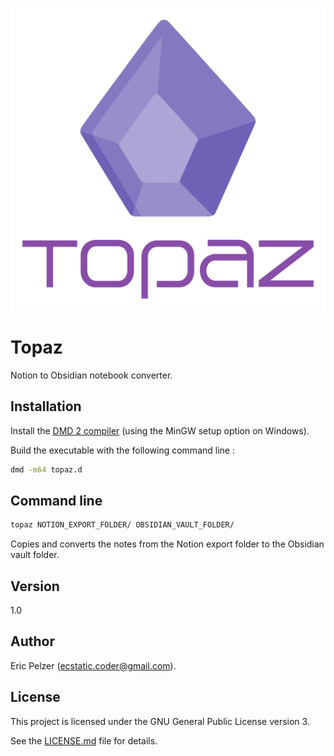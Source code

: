 ![](https://github.com/senselogic/TOPAZ/blob/master/LOGO/topaz.png)

# Topaz

Notion to Obsidian notebook converter.

## Installation

Install the [DMD 2 compiler](https://dlang.org/download.html) (using the MinGW setup option on Windows).

Build the executable with the following command line :

```bash
dmd -m64 topaz.d
```

## Command line

```bash
topaz NOTION_EXPORT_FOLDER/ OBSIDIAN_VAULT_FOLDER/
```

Copies and converts the notes from the Notion export folder to the Obsidian vault folder.

## Version

1.0

## Author

Eric Pelzer (ecstatic.coder@gmail.com).

## License

This project is licensed under the GNU General Public License version 3.

See the [LICENSE.md](LICENSE.md) file for details.
